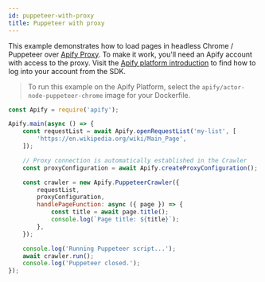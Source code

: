 ```yaml
---
id: puppeteer-with-proxy
title: Puppeteer with proxy
---
```


 This example demonstrates how to load pages in headless Chrome / Puppeteer
 over [Apify Proxy](https://docs.apify.com/proxy).
 To make it work, you'll need an Apify account with access to the proxy.
 Visit the [Apify platform introduction](/docs/guides/apify-platform) to find
 how to log into your account from the SDK.

> To run this example on the Apify Platform, select the `apify/actor-node-puppeteer-chrome` image for your Dockerfile.


```javascript
const Apify = require('apify');

Apify.main(async () => {
    const requestList = await Apify.openRequestList('my-list', [
        'https://en.wikipedia.org/wiki/Main_Page',
    ]);

    // Proxy connection is automatically established in the Crawler
    const proxyConfiguration = await Apify.createProxyConfiguration();

    const crawler = new Apify.PuppeteerCrawler({
        requestList,
        proxyConfiguration,
        handlePageFunction: async ({ page }) => {
            const title = await page.title();
            console.log(`Page title: ${title}`);
        },
    });

    console.log('Running Puppeteer script...');
    await crawler.run();
    console.log('Puppeteer closed.');
});
```
